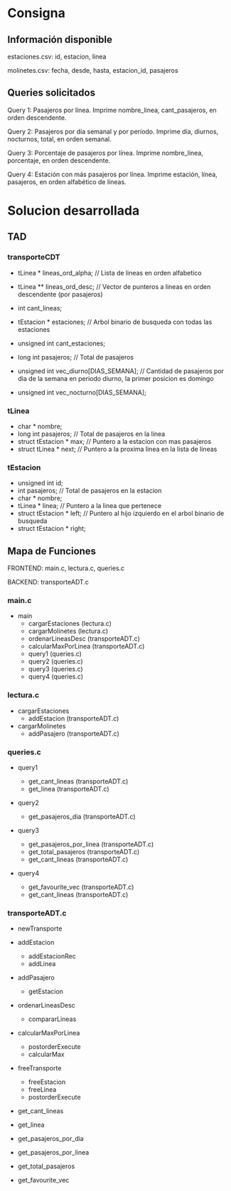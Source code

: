 # Consigna
## Información disponible

estaciones.csv: id, estacion, linea

molinetes.csv: fecha, desde, hasta, estacion_id, pasajeros


## Queries solicitados

Query 1: Pasajeros por línea. Imprime nombre_linea, cant_pasajeros, en orden descendente.

Query 2: Pasajeros por día semanal y por período. Imprime día, diurnos, nocturnos, total, en orden semanal.

Query 3: Porcentaje de pasajeros por línea. Imprime nombre_linea, porcentaje, en orden descendente.

Query 4: Estación con más pasajeros por línea. Imprime estación, línea, pasajeros, en orden alfabético de líneas.



# Solucion desarrollada

## TAD

### transporteCDT
-	tLinea * lineas_ord_alpha;								// Lista de lineas en orden alfabetico
-	tLinea ** lineas_ord_desc;								// Vector de punteros a lineas en orden descendente (por pasajeros)

-	int cant_lineas;
-	tEstacion * estaciones; 									// Arbol binario de busqueda con todas las estaciones
-	unsigned int cant_estaciones;

-	long int pasajeros;												// Total de pasajeros
-	unsigned int vec_diurno[DIAS_SEMANA];			// Cantidad de pasajeros por dia de la semana en periodo diurno, la primer posicion es domingo
-	unsigned int vec_nocturno[DIAS_SEMANA];


### tLinea
- char * nombre;
- long int pasajeros;												// Total de pasajeros en la linea
-	struct tEstacion * max; 									// Puntero a la estacion con mas pasajeros
-	struct tLinea * next;											// Puntero a la proxima linea en la lista de lineas


### tEstacion
- unsigned int id;
-	int pasajeros;														// Total de pasajeros en la estacion
-	char * nombre;
-	tLinea * linea; 														// Puntero a la linea que pertenece
-	struct tEstacion * left;									// Puntero al hijo izquierdo en el arbol binario de busqueda
-	struct tEstacion * right;



## Mapa de Funciones

FRONTEND: main.c, lectura.c, queries.c

BACKEND: transporteADT.c

### main.c

- main
  - cargarEstaciones (lectura.c)
  - cargarMolinetes (lectura.c)
  - ordenarLineasDesc (transporteADT.c)
  - calcularMaxPorLinea (transporteADT.c)
  - query1 (queries.c)
  - query2 (queries.c)
  - query3 (queries.c)
  - query4 (queries.c)


### lectura.c

- cargarEstaciones
  - addEstacion (transporteADT.c)
- cargarMolinetes
  - addPasajero (transporteADT.c)


### queries.c

- query1
  - get_cant_lineas  (transporteADT.c)
  - get_linea (transporteADT.c)

- query2
  - get_pasajeros_dia (transporteADT.c)

- query3
  -  get_pasajeros_por_linea (transporteADT.c)
  - get_total_pasajeros (transporteADT.c)
  - get_cant_lineas (transporteADT.c)

- query4
  - get_favourite_vec (transporteADT.c)
  - get_cant_lineas (transporteADT.c)


### transporteADT.c

- newTransporte

- addEstacion
  - addEstacionRec
  - addLinea

- addPasajero
  - getEstacion

- ordenarLineasDesc
  - compararLineas

- calcularMaxPorLinea
  - postorderExecute
  - calcularMax

- freeTransporte
  - freeEstacion
  - freeLinea
  - postorderExecute

- get_cant_lineas

- get_linea

- get_pasajeros_por_dia

- get_pasajeros_por_linea

- get_total_pasajeros

- get_favourite_vec
